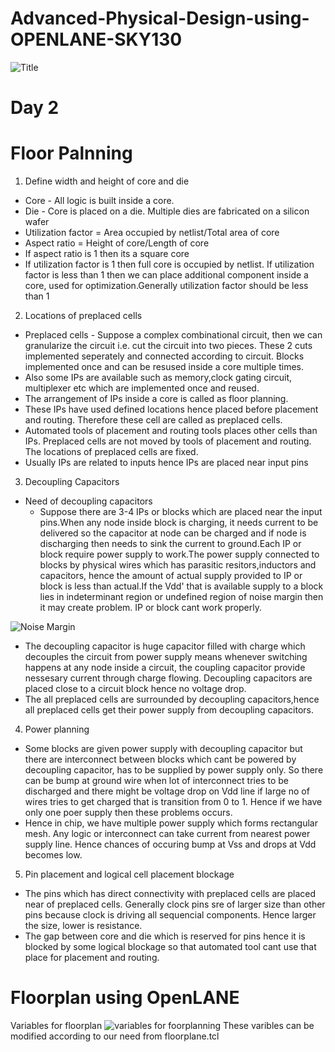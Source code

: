 # Advanced-Physical-Design-using-OPENLANE-SKY130
![Title](https://user-images.githubusercontent.com/22131133/123993965-8b71d580-d9ea-11eb-846b-4ccb3b5dcd8c.PNG)

# Day 2
# Floor Palnning
1. Define width and height of core and die
- Core - All logic is built inside a core. 
- Die - Core is placed on a die. Multiple dies are fabricated on a silicon wafer
- Utilization factor = Area occupied by netlist/Total area of core
- Aspect ratio = Height of core/Length of core
- If aspect ratio is 1 then its a square core
- If utilization factor is 1 then full core is occupied by netlist. If utilization factor is less than 1 then we can place additional component inside a core, used for        optimization.Generally utilization factor should be less than 1

2. Locations of preplaced cells
- Preplaced cells - Suppose a complex combinational circuit, then we can granularize the circuit i.e. cut the circuit into two pieces. These 2 cuts implemented seperately and connected according to circuit. Blocks implemented once and can be resused inside a core multiple times.
- Also some IPs are available such as memory,clock gating circuit, multiplexer etc which are implemented once and reused.
- The arrangement of IPs inside a core is called as floor planning.
- These IPs have used defined locations hence placed before placement and routing. Therefore these cell are called as preplaced cells.
- Automated tools of placement and routing tools places other cells than IPs. Preplaced cells are not moved by tools of placement and routing. The locations of preplaced cells are fixed.
- Usually IPs are related to inputs hence IPs are placed near input pins

3. Decoupling Capacitors
- Need of decoupling capacitors 
  - Suppose there are 3-4 IPs or blocks which are placed near the input pins.When any node inside block is charging, it needs current to be delivered so the capacitor at node can be charged and if node is discharging then needs to sink the current to ground.Each IP or block require power supply to work.The power supply connected to blocks by physical wires which has parasitic resitors,inductors and capacitors, hence the amount of actual supply provided to IP or block is less than actual.If the Vdd' that is available supply to a block lies in indeterminant region or undefined region of noise margin then it may create problem. IP or block cant work properly.

![Noise Margin](https://user-images.githubusercontent.com/22131133/124061643-e4725580-da4c-11eb-8ff3-85c83930936c.PNG)
 
- The decoupling capacitor is huge capacitor filled with charge which decouples the circuit from power supply means whenever switching happens at any node inside a circuit, the coupling capacitor provide nessesary current through charge flowing. Decoupling capacitors are placed close to a circuit block hence no voltage drop.
- The all preplaced cells are surrounded by decoupling capacitors,hence all preplaced cells get their power supply from decoupling capacitors.

4. Power planning
- Some blocks are given power supply with decoupling capacitor but there are interconnect between blocks which cant be powered by decoupling capacitor, has to be supplied by power supply only. So there can be bump at ground wire when lot of interconnect tries to be discharged and there might be voltage drop on Vdd line if large no of wires tries to get charged that is transition from 0 to 1. Hence if we have only one poer supply then these problems occurs.
- Hence in chip, we have multiple power supply which forms rectangular mesh. Any logic or interconnect can take current from nearest power supply line. Hence chances of occuring bump at Vss and drops at Vdd becomes low.

5. Pin placement and logical cell placement blockage
- The pins which has direct connectivity with preplaced cells are placed near of preplaced cells. Generally clock pins sre of larger size than other pins because clock is driving all sequencial components. Hence larger the size, lower is resistance.
- The gap between core and die which is reserved for pins hence it is blocked by some logical blockage so that automated tool cant use that place for placement and routing.

# Floorplan using OpenLANE
Variables for floorplan
![variables for foorplanning](https://user-images.githubusercontent.com/22131133/124070764-f4ddfc80-da5b-11eb-874f-07778c205e03.PNG)
These varibles can be modified according to our need from floorplane.tcl


